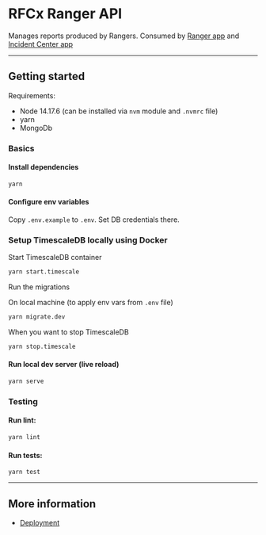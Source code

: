 # RFCx Ranger API

Manages reports produced by Rangers. Consumed by [Ranger app](https://github.com/rfcx/ranger-android) and [Incident Center app](https://github.com/rfcx/incident-center)

---

## Getting started

Requirements:
- Node 14.17.6 (can be installed via `nvm` module and `.nvmrc` file)
- yarn
- MongoDb

### Basics

#### Install dependencies

```sh
yarn
```

#### Configure env variables

Copy `.env.example` to `.env`. Set DB credentials there.

### Setup TimescaleDB locally using Docker

Start TimescaleDB container

```sh
yarn start.timescale
```

Run the migrations

On local machine (to apply env vars from `.env` file)
```sh
yarn migrate.dev
```

When you want to stop TimescaleDB
```sh
yarn stop.timescale
```

#### Run local dev server (live reload)

```sh
yarn serve
```

### Testing

#### Run lint:
```sh
yarn lint
```

#### Run tests:
```
yarn test
```

---

## More information

- [Deployment](./build/README.md)

